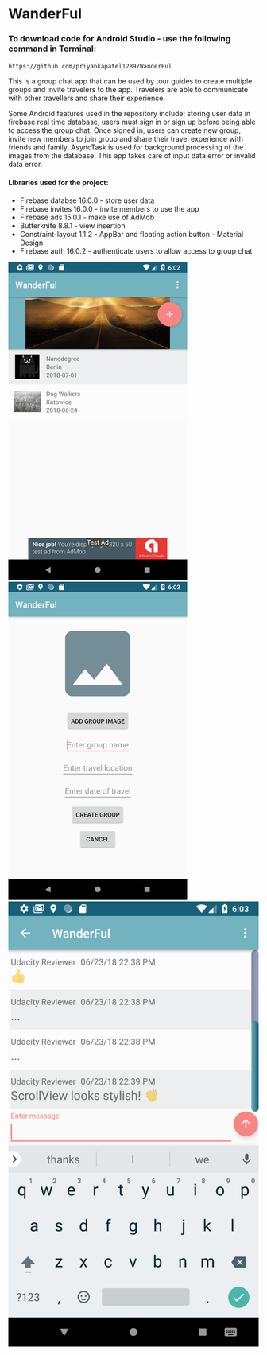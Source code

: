 # WanderFul

### To download code for Android Studio - use the following command in Terminal:
`https://github.com/priyankapatel1289/WanderFul`

This is a group chat app that can be used by tour guides to create multiple groups and invite travelers to the app. Travelers are able to communicate with other travellers and share their experience. 

Some Android features used in the repository include: storing user data in firebase real time database, users must sign in or sign up before being able to access the group chat. Once signed in, users can create new group, invite new members to join group and share their travel experience with friends and family. AsyncTask is used for background processing of the images from the database. This app takes care of input data error or invalid data error.

#### Libraries used for the project:
- Firebase databse 16.0.0 - store user data
- Firebase invites 16.0.0 - invite members to use the app
- Firebase ads 15.0.1 - make use of AdMob
- Butterknife 8.8.1 - view insertion
- Constraint-layout 1.1.2 - AppBar and floating action button - Material Design
- Firebase auth 16.0.2 - authenticate users to allow access to group chat

![Alt text](https://github.com/priyankapatel1289/WanderFul/blob/master/app/src/main/res/drawable/screenshot_main.png?raw=true)                               ![Alt text](https://github.com/priyankapatel1289/WanderFul/blob/master/app/src/main/res/drawable/screenshot_create_group.png?raw=true)               ![Alt text](https://github.com/priyankapatel1289/WanderFul/blob/master/app/src/main/res/drawable/screenshot_chat.png?raw=true)